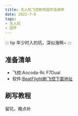 ```yaml
---
title: 无人机飞控刷写固件及调参
date: 2022-7-9
tags:
- 无人机
- 固件
---
```



::: tip
年少时入的坑，深似海啊~
:::

## 准备清单
- 飞控:Aocoda-Rc F7Dual
- 软件:[BeatFlight刷飞控下载地址](https://github.com/betaflight/betaflight/releases/)

## 刷写教程
留坑，晚点补